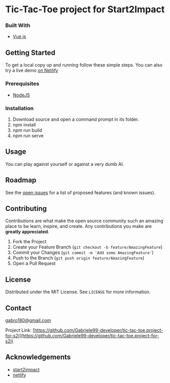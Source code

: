 # Tic-Tac-Toe project for Start2Impact

### Built With

* [Vue.js](https://vuejs.org/)

## Getting Started

To get a local copy up and running follow these simple steps. You can also try a live demo [on Netlify](https://fabio-mancin-tic-tac-vue.netlify.app/)

### Prerequisites

* [NodeJS](https://nodejs.org/en/)

### Installation

1. Download source and open a command prompt in its folder.
2. npm install
3. npm run build
4. npm run serve

<!-- USAGE EXAMPLES -->
## Usage

You can play against yourself or against a very dumb AI.

## Roadmap

See the [open issues](https://github.com/Gabriele99-developer/tic-tac-toe.project-for-s2i) for a list of proposed features (and known issues).

## Contributing

Contributions are what make the open source community such an amazing place to be learn, inspire, and create. Any contributions you make are **greatly appreciated**.

1. Fork the Project
2. Create your Feature Branch (`git checkout -b feature/AmazingFeature`)
3. Commit your Changes (`git commit -m 'Add some AmazingFeature'`)
4. Push to the Branch (`git push origin feature/AmazingFeature`)
5. Open a Pull Request

## License

Distributed under the MIT License. See `LICENSE` for more information.

## Contact

gabro180@gmail.com

Project Link: [https://github.com/Gabriele99-developer/tic-tac-toe.project-for-s2i](https://github.com/Gabriele99-developer/tic-tac-toe.project-for-s2i)


## Acknowledgements

* [start2impact](start2impact.it)
* [netlify](https://www.netlify.com/)

[contributors-shield]: https://img.shields.io/github/contributors/fabio-mancin/tic-tac-vue.svg?style=for-the-badge
[contributors-url]: https://github.com/fabio-mancin/tic-tac-vue/graphs/contributors
[forks-shield]: https://img.shields.io/github/forks/fabio-mancin/tic-tac-vue.svg?style=for-the-badge
[forks-url]: https://github.com/fabio-mancin/tic-tac-vue/network/members
[stars-shield]: https://img.shields.io/github/stars/fabio-mancin/tic-tac-vue.svg?style=for-the-badge
[stars-url]: https://github.com/fabio-mancin/tic-tac-vue/stargazers
[issues-shield]: https://img.shields.io/github/issues/fabio-mancin/tic-tac-vue.svg?style=for-the-badge
[issues-url]: https://github.com/fabio-mancin/tic-tac-vue/issues
[license-shield]: https://img.shields.io/github/license/fabio-mancin/tic-tac-vue.svg?style=for-the-badge
[license-url]: https://github.com/fabio-mancin/tic-tac-vue/blob/master/LICENSE.txt
[linkedin-shield]: https://img.shields.io/badge/-LinkedIn-black.svg?style=for-the-badge&logo=linkedin&colorB=555
[linkedin-url]: https://linkedin.com/in/fabio-mancin
